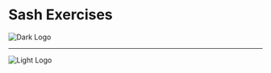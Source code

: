# Sash Exercises

![Dark Logo](https://github.com/sashexercises/sashexercises.github.io/assets/164065394/58871d7d-68c9-4025-9812-7072701de187)

<hr/>

![Light Logo](https://github.com/sashexercises/sashexercises.github.io/assets/164065394/38f258b0-5bd6-4897-9e2a-f9120b3beefa)
